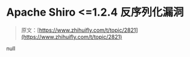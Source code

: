 # Apache Shiro <=1.2.4 反序列化漏洞

> 原文：[https://www.zhihuifly.com/t/topic/2821](https://www.zhihuifly.com/t/topic/2821)

null
